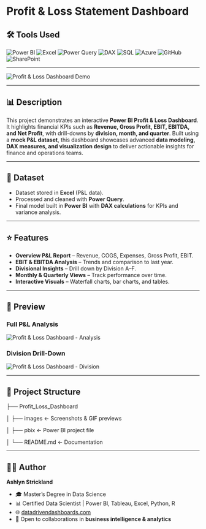 # Profit & Loss Statement Dashboard  

## 🛠 Tools Used  
![Power BI](https://img.shields.io/badge/Power%20BI-F2C811?style=for-the-badge&logo=powerbi&logoColor=black)
![Excel](https://img.shields.io/badge/Microsoft%20Excel-217346?style=for-the-badge&logo=microsoftexcel&logoColor=white)
![Power Query](https://img.shields.io/badge/Power%20Query-0E76A8?style=for-the-badge&logo=microsoft&logoColor=white)
![DAX](https://img.shields.io/badge/DAX-0078D4?style=for-the-badge&logo=microsoft&logoColor=white)
![SQL](https://img.shields.io/badge/SQL-336791?style=for-the-badge&logo=postgresql&logoColor=white)
![Azure](https://img.shields.io/badge/Azure-0089D6?style=for-the-badge&logo=microsoftazure&logoColor=white)
![GitHub](https://img.shields.io/badge/GitHub-181717?style=for-the-badge&logo=github&logoColor=white)
![SharePoint](https://img.shields.io/badge/SharePoint-0078D4?style=for-the-badge&logo=microsoftsharepoint&logoColor=white)

---

![Profit & Loss Dashboard Demo](images/Untitled%20design%20%282%29.gif)

---

## 📊 Description  

This project demonstrates an interactive **Power BI Profit & Loss Dashboard**. It highlights financial KPIs such as **Revenue, Gross Profit, EBIT, EBITDA, and Net Profit**, with drill-downs by **division, month, and quarter**. Built using a **mock P&L dataset**, this dashboard showcases advanced **data modeling, DAX measures, and visualization design** to deliver actionable insights for finance and operations teams.  

---

## 📂 Dataset  

- Dataset stored in **Excel** (P&L data).  
- Processed and cleaned with **Power Query**.  
- Final model built in **Power BI** with **DAX calculations** for KPIs and variance analysis.  

---

## ⭐ Features  

- **Overview P&L Report** – Revenue, COGS, Expenses, Gross Profit, EBIT.  
- **EBIT & EBITDA Analysis** – Trends and comparison to last year.  
- **Divisional Insights** – Drill down by Division A–F.  
- **Monthly & Quarterly Views** – Track performance over time.  
- **Interactive Visuals** – Waterfall charts, bar charts, and tables.  

---

## 📸 Preview  

### Full P&L Analysis  
![Profit & Loss Dashboard - Analysis](images/PNL1.png)  

### Division Drill-Down  
![Profit & Loss Dashboard - Division](images/PNL2.png)  

---

## 📁 Project Structure  

├── Profit_Loss_Dashboard  

│   ├── images        <- Screenshots & GIF previews  

│   ├── pbix          <- Power BI project file  

│   └── README.md     <- Documentation  

---

## 👩‍💻 Author  

**Ashlyn Strickland**  
- 🎓 Master’s Degree in Data Science  
- 📊 Certified Data Scientist | Power BI, Tableau, Excel, Python, R  
- 🌐 [datadrivendashboards.com](http://datadrivendashboards.com)  
- 💼 Open to collaborations in **business intelligence & analytics**  
